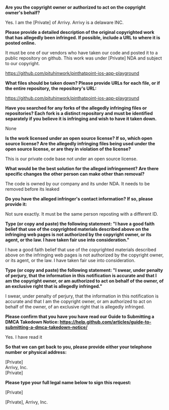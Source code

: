 **Are you the copyright owner or authorized to act on the copyright owner's behalf?**

Yes. I am the [Private] of Arrivy. Arrivy is a delaware INC.

**Please provide a detailed description of the original copyrighted work that has allegedly been infringed. If possible, include a URL to where it is posted online.**

It must be one of our vendors who have taken our code and posted it to a public repository on github. This work was under [Private] NDA and subject to our copyright.

https://github.com/pituhinwork/pinthatpoint-ios-app-playground

**What files should be taken down? Please provide URLs for each file, or if the entire repository, the repository's URL:**

https://github.com/pituhinwork/pinthatpoint-ios-app-playground

**Have you searched for any forks of the allegedly infringing files or repositories? Each fork is a distinct repository and must be identified separately if you believe it is infringing and wish to have it taken down.**

None

**Is the work licensed under an open source license? If so, which open source license? Are the allegedly infringing files being used under the open source license, or are they in violation of the license?**

This is our private code base not under an open source license.

**What would be the best solution for the alleged infringement? Are there specific changes the other person can make other than removal?**

The code is owned by our company and its under NDA. It needs to be removed before its leaked

**Do you have the alleged infringer's contact information? If so, please provide it:**

Not sure exactly. It must be the same person reposting with a different ID.

**Type (or copy and paste) the following statement: "I have a good faith belief that use of the copyrighted materials described above on the infringing web pages is not authorized by the copyright owner, or its agent, or the law. I have taken fair use into consideration."**

I have a good faith belief that use of the copyrighted materials described above on the infringing web pages is not authorized by the copyright owner, or its agent, or the law. I have taken fair use into consideration.

**Type (or copy and paste) the following statement: "I swear, under penalty of perjury, that the information in this notification is accurate and that I am the copyright owner, or am authorized to act on behalf of the owner, of an exclusive right that is allegedly infringed."**

I swear, under penalty of perjury, that the information in this notification is accurate and that I am the copyright owner, or am authorized to act on behalf of the owner, of an exclusive right that is allegedly infringed.

**Please confirm that you have you have read our Guide to Submitting a DMCA Takedown Notice: https://help.github.com/articles/guide-to-submitting-a-dmca-takedown-notice/**

Yes. I have read it

**So that we can get back to you, please provide either your telephone number or physical address:**

[Private]  
Arrivy, Inc.  
[Private]

**Please type your full legal name below to sign this request:**

[Private]

[Private], Arrivy, Inc.
